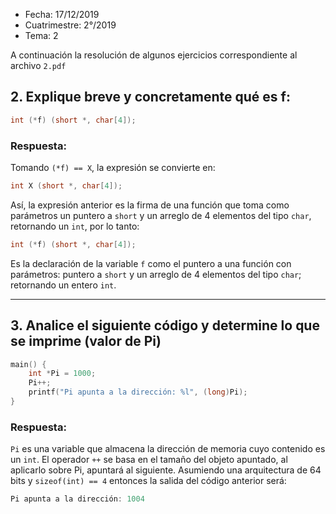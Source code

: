 * Fecha: 17/12/2019
* Cuatrimestre: 2°/2019
* Tema: 2

A continuación la resolución de algunos ejercicios correspondiente al archivo `2.pdf`

## 2. Explique breve y concretamente qué es f:
```c
int (*f) (short *, char[4]);
```

### Respuesta:

Tomando `(*f) == X`, la expresión se convierte en:
```c
int X (short *, char[4]);
```

Así, la expresión anterior es la firma de una función que toma como parámetros un puntero a `short` y un arreglo de 4 elementos del tipo `char`, retornando un `int`, por lo tanto:

```c
int (*f) (short *, char[4]);
```

Es la declaración de la variable `f` como el puntero a una función con parámetros: puntero a `short` y un arreglo de 4 elementos del tipo `char`; retornando un entero `int`.

---

## 3. Analice el siguiente código y determine lo que se imprime (valor de Pi)
```c
main() {
	int *Pi = 1000;
	Pi++;
	printf("Pi apunta a la dirección: %l", (long)Pi);
}
```

### Respuesta:

`Pi` es una variable que almacena la dirección de memoria cuyo contenido es un `int`. El operador `++` se basa en el tamaño del objeto apuntado, al aplicarlo sobre Pi, apuntará al siguiente. Asumiendo una arquitectura de 64 bits y `sizeof(int) == 4` entonces la salida del código anterior será:

```c
Pi apunta a la dirección: 1004
```
